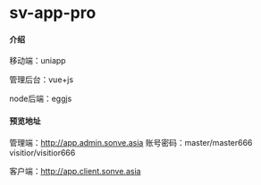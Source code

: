 # sv-app-pro

#### 介绍

移动端：uniapp

管理后台：vue+js

node后端：eggjs

#### 预览地址

管理端：http://app.admin.sonve.asia
账号密码：master/master666    visitior/visitior666

客户端：http://app.client.sonve.asia

